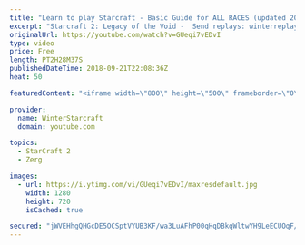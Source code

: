 ```yaml
---
title: "Learn to play Starcraft - Basic Guide for ALL RACES (updated 2017) #2"
excerpt: "Starcraft 2: Legacy of the Void -  Send replays: winterreplays@gmail.com ( -- Watch live at https://www.twitch.tv/wintergaming"
originalUrl: https://youtube.com/watch?v=GUeqi7vEDvI
type: video
price: Free
length: PT2H28M37S
publishedDateTime: 2018-09-21T22:08:36Z
heat: 50

featuredContent: "<iframe width=\"800\" height=\"500\" frameborder=\"0\" src=\"https://www.youtube.com/embed/GUeqi7vEDvI\" allow=\"accelerometer; autoplay; encrypted-media; gyroscope; picture-in-picture\" allowfullscreen></iframe>"

provider:
  name: WinterStarcraft
  domain: youtube.com

topics:
  - StarCraft 2
  - Zerg

images:
  - url: https://i.ytimg.com/vi/GUeqi7vEDvI/maxresdefault.jpg
    width: 1280
    height: 720
    isCached: true

secured: "jWVEHhgQHGcDE5OCSptVYUB3KF/wa3LuAFhP00qHqDBkqWltwYH9LeECUOqF/PUtCJHG7DQCYHhxRYm9p8j6Aw9iDkqJtTZVKpzZw/Nq/cOiC57E6pUM6a3oart7a2UTqlwmh0o1jJJ3v3lZq4xI3mbGN1EvfXB4LNNo9jlDyZClBUIqgB98w+nYFMB4SFGEUSOGVsUdj85codkfuvitnjlMmiD+DjMaa4l26sRue4SmocsXd17vsTcJ9FlKrhQUOPjtS1mfaqCBGaSO34qstwTf6u1iRCM6uJPwxeBivm2lJmM2P1Zx7qXezTRol9Q5nNXQaQEl4zmKU8l8vLSgyti4bRF6MKNv6uYXvEqiKBJqDzKXPV3Ag3HHJywQPuxqfRa9+bxHg9htkK3ZhmK4uZXbHDycCcvltHkQk9I8sIg=;11rUTLANTG3jLtqs+tnOlg=="
---
```


